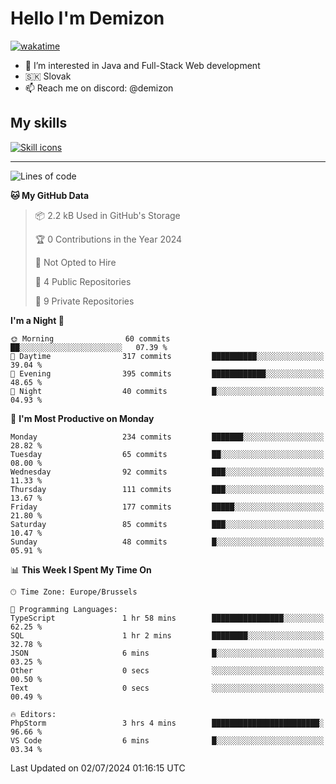 # Hello I'm Demizon
[![wakatime](https://wakatime.com/badge/user/6ad1949f-d6d7-44f9-9eee-c35e54cc499b.svg)](https://wakatime.com/@6ad1949f-d6d7-44f9-9eee-c35e54cc499b)
- 👀 I’m interested in Java and Full-Stack Web development
- 🇸🇰 Slovak
- 📫 Reach me on discord: @demizon

## My skills
[![Skill icons](https://skillicons.dev/icons?i=java,js,ts,html,css,react,nextjs,tailwind,supabase,py,git,docker,linux,mysql,postgres,mongo&theme=dark)](https://github.com/Demizon3433)

---

<!--START_SECTION:waka-->
![Lines of code](https://img.shields.io/badge/From%20Hello%20World%20I%27ve%20Written-252.3%20thousand%20lines%20of%20code-blue)

**🐱 My GitHub Data** 

> 📦 2.2 kB Used in GitHub's Storage 
 > 
> 🏆 0 Contributions in the Year 2024
 > 
> 🚫 Not Opted to Hire
 > 
> 📜 4 Public Repositories 
 > 
> 🔑 9 Private Repositories 
 > 
**I'm a Night 🦉** 

```text
🌞 Morning                60 commits          ██░░░░░░░░░░░░░░░░░░░░░░░   07.39 % 
🌆 Daytime                317 commits         ██████████░░░░░░░░░░░░░░░   39.04 % 
🌃 Evening                395 commits         ████████████░░░░░░░░░░░░░   48.65 % 
🌙 Night                  40 commits          █░░░░░░░░░░░░░░░░░░░░░░░░   04.93 % 
```
📅 **I'm Most Productive on Monday** 

```text
Monday                   234 commits         ███████░░░░░░░░░░░░░░░░░░   28.82 % 
Tuesday                  65 commits          ██░░░░░░░░░░░░░░░░░░░░░░░   08.00 % 
Wednesday                92 commits          ███░░░░░░░░░░░░░░░░░░░░░░   11.33 % 
Thursday                 111 commits         ███░░░░░░░░░░░░░░░░░░░░░░   13.67 % 
Friday                   177 commits         █████░░░░░░░░░░░░░░░░░░░░   21.80 % 
Saturday                 85 commits          ███░░░░░░░░░░░░░░░░░░░░░░   10.47 % 
Sunday                   48 commits          █░░░░░░░░░░░░░░░░░░░░░░░░   05.91 % 
```


📊 **This Week I Spent My Time On** 

```text
🕑︎ Time Zone: Europe/Brussels

💬 Programming Languages: 
TypeScript               1 hr 58 mins        ████████████████░░░░░░░░░   62.25 % 
SQL                      1 hr 2 mins         ████████░░░░░░░░░░░░░░░░░   32.78 % 
JSON                     6 mins              █░░░░░░░░░░░░░░░░░░░░░░░░   03.25 % 
Other                    0 secs              ░░░░░░░░░░░░░░░░░░░░░░░░░   00.50 % 
Text                     0 secs              ░░░░░░░░░░░░░░░░░░░░░░░░░   00.49 % 

🔥 Editors: 
PhpStorm                 3 hrs 4 mins        ████████████████████████░   96.66 % 
VS Code                  6 mins              █░░░░░░░░░░░░░░░░░░░░░░░░   03.34 % 
```


 Last Updated on 02/07/2024 01:16:15 UTC
<!--END_SECTION:waka-->

